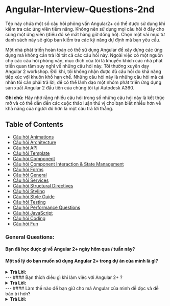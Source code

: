 # Angular-Interview-Questions-2nd

Tệp này chứa một số câu hỏi phỏng vấn Angular2+ có thể được sử dụng khi kiểm tra các ứng viên tiềm năng. Không nên sử dụng mọi câu hỏi ở đây cho cùng một ứng viên (điều đó sẽ mất hàng giờ đồng hồ). Chọn một vài mục từ danh sách này sẽ giúp bạn kiểm tra các kỹ năng dự định mà bạn yêu cầu.

Một nhà phát triển hoàn toàn có thể sử dụng Angular để xây dựng các ứng dụng mà không cần trả lời tất cả các câu hỏi này. Ngoài việc có một nguồn cho các câu hỏi phỏng vấn, mục đích của tôi là khuyến khích các nhà phát triển quan tâm suy nghĩ về những câu hỏi này. Tôi thường xuyên dạy Angular 2 workshop. Đôi khi, tôi không nhận được đủ câu hỏi do khả năng tiếp xúc với khuôn khổ hạn chế. Những câu hỏi này là những câu hỏi mà cá nhân tôi cần phải trả lời, để có thể lãnh đạo một nhóm phát triển ứng dụng sản xuất Angular 2 đầu tiên của chúng tôi tại Autodesk A360.

**Ghi chú:** Hãy nhớ rằng nhiều câu hỏi trong số những câu hỏi này là kết thúc mở và có thể dẫn đến các cuộc thảo luận thú vị cho bạn biết nhiều hơn về khả năng của người đó hơn là một câu trả lời thẳng.

## Table of Contents

* [Câu hỏi Animations](#animations-questions)
* [Câu hỏi Architecture](#architecture-questions)
* [Câu hỏi API](#api-questions)
* [Câu hỏi Template](#template-questions)
* [Câu hỏi Component](#component-questions)
* [Câu hỏi Component Interaction & State Management](#component-interaction-&-state-management-questions)
* [Câu hỏi Forms](#forms-questions)
* [Câu hỏi General](#general-questions)
* [Câu hỏi Services](#services-questions)
* [Câu hỏi Structural Directives](#structural-directives-questions)
* [Câu hỏi Styling](#styling-questions)
* [Câu hỏi Style Guide](#style-guide-questions)
* [Câu hỏi Testing](#testing-questions)
* [Câu hỏi Performance Questions](#performance-questions)
* [Câu hỏi JavaScript](#javascript-questions)
* [Câu hỏi Coding](#coding-questions)
* [Câu hỏi Fun](#fun-questions)


### General Questions:
#### Bạn đã học được gì về Angular 2+ ngày hôm qua / tuần này?
#### Một số lý do bạn muốn sử dụng Angular 2+ trong dự án của mình là gì?
<details><summary><b>Trả Lời:</b></summary>
  <p>Khả năng tái sử dụng. Cấu trúc dựa trên thành phần của Angular làm cho các thành phần có thể tái sử dụng trên ứng dụng.</p>
  <p>Kiểm thử đơn vị đơn giản.</p>
  <p>Cải thiện khả năng đọc.</p>
  <p>Dễ bảo trì.</p>
  <p>Link:(https://www.grazitti.com/blog/8-proven-reasons-you-need-angular-for-your-next-development-project/)</p>
</details>
---
#### Bạn thích điều gì khi làm việc với Angular 2+ ?
<details><summary><b>Trả Lời:</b></summary>
  <p>Link:(https://medium.com/@jeffwhelpley/why-do-developers-love-angular-7690ba927c92)</p>
</details>
---
#### Làm thế nào để bạn giữ cho mã Angular của mình dễ đọc và dễ bảo trì hơn?
<details><summary><b>Trả Lời:</b></summary>
<p>
Để giữ cho các thành phần của chúng ta dễ đọc và dễ bảo trì, chúng ta nên viết một đoạn mã sạch bên trong chúng. Chúng ta nên giới hạn logic trong thành phần để đáp ứng nhu cầu của khuôn mẫu và không có gì hơn. Không cần thêm logic nghiệp vụ phức tạp nào. Nếu chúng ta cần logic bổ sung, chúng ta nên trích xuất nó vào dịch vụ.
<p>
  <p>Link:(https://www.quora.com/How-do-you-keep-your-angular-code-more-readable-and-maintainable)</p>
</details>

